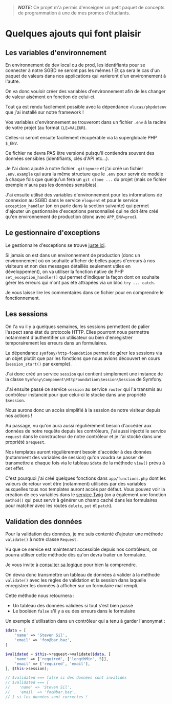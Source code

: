 > **_NOTE:_** Ce projet m'a permis d'enseigner un petit paquet de concepts de programmation à une de mes promos d'étudiants.

# Quelques ajouts qui font plaisir

## Les variables d'environnement

En environnement de dev local ou de prod, les identifiants pour se connecter à notre SGBD ne seront pas les mêmes ! Et ça sera le cas d'un paquet de valeurs dans nos applications qui varieront d'un environnement à l'autre.

On va donc vouloir créer des variables d'environnement afin de les changer de valeur aisément en fonction de celui-ci.

Tout ça est rendu facilement possible avec la dépendance `vlucas/phpdotenv` que j'ai installé sur notre framework !

Vos variables d'environnement se trouveront dans un fichier `.env` à la racine de votre projet (au format `CLE=VALEUR`).

Celles-ci seront ensuite facilement récupérable via la superglobale PHP `$_ENV`.

Ce fichier ne devra PAS être versioné puisqu'il contiendra souvent des données sensibles (identifiants, clés d'API etc...).

Je l'ai donc ajouté à notre fichier `.gitignore` et j'ai créé un fichier `.env.example` qui aura la même structure que le `.env` pour servir de modèle à chaque fois que quelqu'un fera un `git clone ...` du projet (mais ce fichier exemple n'aura pas les données sensibles).

J'ai ensuite utilisé des variables d'environnement pour les informations de connexion au SGBD dans le service `eloquent` et pour le service `exception_handler` (on en parle dans la section suivante) qui permet d'ajouter un gestionnaire d'exceptions personnalisé qui ne doit être créé qu'en environnement de production (donc avec `APP_ENV=prod`).

## Le gestionnaire d'exceptions

Le gestionnaire d'exceptions se trouve [juste ici](./src/ExceptionHandler.php).

Si jamais on est dans un environnement de production (donc un environnement où on souhaite afficher de belles pages d'erreurs à nos visiteurs et non des messages détaillés seulement utiles en développement), on va utiliser la fonction native de PHP `set_exception_handler()` qui permet d'indiquer la façon dont on souhaite gérer les erreurs qui n'ont pas été attrapées via un bloc `try ... catch`.

Je vous laisse lire les commentaires dans ce fichier pour en comprendre le fonctionnement.

## Les sessions

On l'a vu il y a quelques semaines, les sessions permettent de palier l'aspect sans état du protocole HTTP. Elles pourront nous permettre notamment d'authentifier un utilisateur ou bien d'enregistrer temporairement les erreurs dans un formulaires.

La dépendance `symfony/http-foundation` permet de gérer les sessions via un objet plutôt que par les fonctions que nous avions découvert en cours (`session_start()` par exemple).

J'ai donc créé un service `session` qui contient simplement une instance de la classe `Symfony\Component\HttpFoundation\Session\Session` de Symfony.

J'ai ensuite passé ce service `session` au service `router` qui l'a transmis au contrôleur instancié pour que celui-ci le stocke dans une propriété `$session`.

Nous aurons donc un accès simplifié à la session de notre visiteur depuis nos actions !

Au passage, vu qu'on aura aussi régulièrement besoin d'accéder aux données de notre requête depuis les contrôleurs, j'ai aussi injecté le service `request` dans le constructeur de notre contrôleur et je l'ai stocké dans une propriété `$request`.

Nos templates auront régulièrement besoin d'accéder à des données (notamment des variables de session) qu'on voudra se passer de transmettre à chaque fois via le tableau `$data` de la méthode `view()` prévu à cet effet.

C'est pourquoi j'ai créé quelques fonctions dans `app/functions.php` dont les valeurs de retour vont être (notamment) utilisées par des variables auxquelles tous nos templates auront accès par défaut. Vous pouvez voir la création de ces variables dans le [service Twig](./src/Twig.php) (on a également une fonction `method()` qui peut servir à générer un champ caché dans les formulaires pour matcher avec les routes `delete`, `put` et `patch`).

## Validation des données

Pour la validation des données, je me suis contenté d'ajouter une méthode `validate()` à notre classe `Request`.

Vu que ce service est maintenant accessible depuis nos contrôleurs, on pourra utiliser cette méthode dès qu'on devra traiter un formulaire.

Je vous invite à [consulter sa logique](./src/Request.php) pour bien la comprendre.

On devra donc transmettre un tableau de données à valider à la méthode `validate()` avec les règles de validation et la session dans laquelle enregistrer les données à afficher sur un formulaire mal rempli.

Cette méthode nous retournera :

- Un tableau des données validées si tout s'est bien passé
- Le booléen `false` s'il y a eu des erreurs dans le formulaire

Un exemple d'utilisation dans un contrôleur qui a tenu à garder l'anonymat :

```php
$data = [
    'name' => 'Steven Sil',
    'email' => 'foo@bar.baz',
]

$validated = $this->request->validate($data, [
    'name' => ['required', ['lengthMin', 5]],
    'email' => ['required', 'email'],
], $this->session);

// $validated === false si des données sont invalides
// $validated === [
//    'name' => 'Steven Sil',
//    'email' => 'foo@bar.baz',
// ] si les données sont correctes !
```
